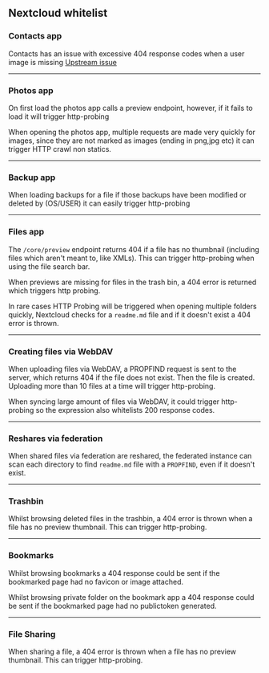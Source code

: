 ## Nextcloud whitelist

### Contacts app
Contacts has an issue with excessive 404 response codes when a user image is missing
[Upstream issue](https://github.com/nextcloud/contacts/issues/3021)

---
### Photos app
On first load the photos app calls a preview endpoint, however, if it fails to load it will trigger http-probing

When opening the photos app, multiple requests are made very quickly for images, since they are not marked as images (ending in png,jpg etc) it can trigger HTTP crawl non statics.

---
### Backup app
When loading backups for a file if those backups have been modified or deleted by (OS/USER) it can easily trigger http-probing

---
### Files app
The `/core/preview` endpoint returns 404 if a file has no thumbnail (including files which aren't meant to, like XMLs).
This can trigger http-probing when using the file search bar.

When previews are missing for files in the trash bin, a 404 error is returned which triggers http probing.

In rare cases HTTP Probing will be triggered when opening multiple folders quickly, Nextcloud checks for a ``readme.md`` file and if it doesn't exist a 404 error is thrown.

---
### Creating files via WebDAV
When uploading files via WebDAV, a PROPFIND request is sent to the server, which returns 404 if the file does not
exist. Then the file is created. Uploading more than 10 files at a time will trigger http-probing.

When syncing large amount of files via WebDAV, it could trigger http-probing so the expression also whitelists 200 response codes.

---
### Reshares via federation
When shared files via federation are reshared, the federated instance can scan each directory to find `readme.md` file with a `PROPFIND`, even if it doesn't exist.

---
### Trashbin
Whilst browsing deleted files in the trashbin, a 404 error is thrown when a file has no preview thumbnail. This can trigger http-probing.

---
### Bookmarks
Whilst browsing bookmarks a 404 response could be sent if the bookmarked page had no favicon or image attached.

Whilst browsing private folder on the bookmark app a 404 response could be sent if the bookmarked page had no publictoken generated.

---
### File Sharing
When sharing a file, a 404 error is thrown when a file has no preview thumbnail. This can trigger http-probing.

